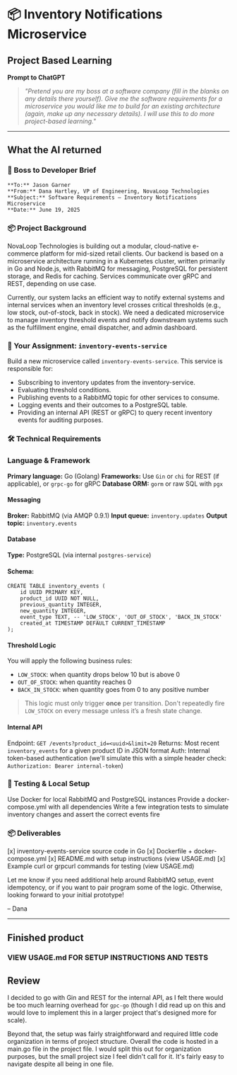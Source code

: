 # 📦 Inventory Notifications Microservice

## Project Based Learning

**Prompt to ChatGPT**
> _"Pretend you are my boss at a software company (fill in the blanks on any details there yourself). Give me the software requirements for a microservice you would like me to build for an existing architecture (again, make up any necessary details). I will use this to do more project-based learning."_

---

## What the AI returned
### 💼 Boss to Developer Brief

    **To:** Jason Garner
    **From:** Dana Hartley, VP of Engineering, NovaLoop Technologies
    **Subject:** Software Requirements – Inventory Notifications Microservice
    **Date:** June 19, 2025

### 📦 Project Background
NovaLoop Technologies is building out a modular, cloud-native e-commerce platform for mid-sized retail clients. Our backend is based on a microservice architecture running in a Kubernetes cluster, written primarily in Go and Node.js, with RabbitMQ for messaging, PostgreSQL for persistent storage, and Redis for caching. Services communicate over gRPC and REST, depending on use case.

Currently, our system lacks an efficient way to notify external systems and internal services when an inventory level crosses critical thresholds (e.g., low stock, out-of-stock, back in stock). We need a dedicated microservice to manage inventory threshold events and notify downstream systems such as the fulfillment engine, email dispatcher, and admin dashboard.

### 🧩 Your Assignment: `inventory-events-service`

Build a new microservice called `inventory-events-service`. This service is responsible for:
- Subscribing to inventory updates from the inventory-service.
- Evaluating threshold conditions.
- Publishing events to a RabbitMQ topic for other services to consume.
- Logging events and their outcomes to a PostgreSQL table.
- Providing an internal API (REST or gRPC) to query recent inventory events for auditing purposes.

### 🛠️ Technical Requirements

### Language & Framework
**Primary language:** Go (Golang)
**Frameworks:** Use `Gin` or `chi` for REST (if applicable), or `grpc-go` for gRPC
**Database ORM:** `gorm` or raw SQL with `pgx`

#### Messaging

**Broker:** RabbitMQ (via AMQP 0.9.1)
**Input queue:** `inventory.updates`
**Output topic:** `inventory.events`

#### Database

**Type:** PostgreSQL (via internal `postgres-service`)

#### Schema:

```
CREATE TABLE inventory_events (
    id UUID PRIMARY KEY,
    product_id UUID NOT NULL,
    previous_quantity INTEGER,
    new_quantity INTEGER,
    event_type TEXT, -- 'LOW_STOCK', 'OUT_OF_STOCK', 'BACK_IN_STOCK'
    created_at TIMESTAMP DEFAULT CURRENT_TIMESTAMP
);
```

#### Threshold Logic

You will apply the following business rules:
- `LOW_STOCK`: when quantity drops below 10 but is above 0
- `OUT_OF_STOCK`: when quantity reaches 0
- `BACK_IN_STOCK`: when quantity goes from 0 to any positive number

> This logic must only trigger **once** per transition. Don't repeatedly fire `LOW_STOCK` on every message unless it’s a fresh state change.

#### Internal API

Endpoint: `GET /events?product_id=<uuid>&limit=20`
Returns: Most recent `inventory_events` for a given product ID in JSON format
Auth: Internal token-based authentication (we'll simulate this with a simple header check: `Authorization: Bearer internal-token`)

### 🧪 Testing & Local Setup
Use Docker for local RabbitMQ and PostgreSQL instances
Provide a docker-compose.yml with all dependencies
Write a few integration tests to simulate inventory changes and assert the correct events fire

### 📦 Deliverables
[x] inventory-events-service source code in Go
[x] Dockerfile + docker-compose.yml
[x] README.md with setup instructions (view USAGE.md)
[x] Example curl or grpcurl commands for testing (view USAGE.md)

Let me know if you need additional help around RabbitMQ setup, event idempotency, or if you want to pair program some of the logic. Otherwise, looking forward to your initial prototype!

– Dana

---

## Finished product

### VIEW USAGE.md FOR SETUP INSTRUCTIONS AND TESTS

## Review

I decided to go with Gin and REST for the internal API, as I felt there would be too much learning overhead for `gpc-go` (though I did read up on this and would love to implement this in a larger project that's designed more for scale).

Beyond that, the setup was fairly straightforward and required little code organization in terms of project structure. Overall the code is hosted in a main.go file in the project file. I would split this out for organization purposes, but the small project size I feel didn't call for it. It's fairly easy to navigate despite all being in one file.
